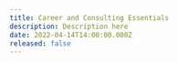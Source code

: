 ```yaml
---
title: Career and Consulting Essentials
description: Description here
date: 2022-04-14T14:00:00.000Z
released: false
---
```

